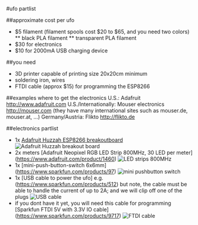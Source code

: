 #ufo partlist

##approximate cost per ufo
* $5 filament (filament spools cost $20 to $65, and you need two colors)
** black PLA filament
** transparent PLA filament
* $30 for electronics
* $10 for 2000mA USB charging device

##you need
* 3D printer capable of printing size 20x20cm minimum
* soldering iron, wires
* FTDI cable (approx $15) for programming the ESP8266

##examples where to get the electronics
U.S.: Adafruit <http://www.adafruit.com>
U.S./Internationally: Mouser electronics <http://mouser.com> (they have many international sites such as mouser.de, mouser.at, ...)
Germany/Austria: Flikto <http://flikto.de> 

##electronics partlist
* 1x [Adafruit Huzzah ESP8266 breakoutboard](https://www.adafruit.com/products/2471) ![Adafruit Huzzah breakout board](https://raw.githubusercontent.com/ruxit/ufo/master/partlist/adafruit%20huzzah%20esp8266.jpg?token=APT05NFDhC6l4n5yi1wW1hFaRffu9QG3ks5W3Aw4wA%3D%3D)
* 2x meters [Adafruit Neopixel RGB LED Strip 800MHz, 30 LED per meter] (https://www.adafruit.com/product/1460) ![LED strips 800MHz](https://raw.githubusercontent.com/ruxit/ufo/master/partlist/rgb%20led%20strip%201460.jpg?token=APT05EDIQsQPZzFCRj9xBZB-WaptB3MSks5W3AyMwA%3D%3D)
* 1x [mini-push-button-switch 6x6mm] (https://www.sparkfun.com/products/97) ![mini pushbutton switch](https://raw.githubusercontent.com/ruxit/ufo/master/partlist/mini%20pushbutton%20switch%206x6mm.jpg?token=APT05CK73bjzSBwKRjgMU4_Vd0T7Ranfks5W3AzjwA%3D%3D)
* 1x [USB cable to power the ufo] e.g. (https://www.sparkfun.com/products/512) but note, the cable must be able to handle the current of up to 2A; and we will clip off one of the plugs ![USB cable](https://raw.githubusercontent.com/ruxit/ufo/master/partlist/usb%20cable.jpg?token=APT05DMY_Afk8kY2CVOjuykDAa4_9eQbks5W3A06wA%3D%3D)
* if you dont have it yet, you will need this cable for programming [Sparkfun FTDI 5V with 3.3V IO cable] (https://www.sparkfun.com/products/9717) ![FTDI cable](https://raw.githubusercontent.com/ruxit/ufo/master/partlist/ftdi5v33io%20cable.jpg?token=APT05GvAQ3Aqx2AwiswS6ctZYf3ef0hlks5W3A0BwA%3D%3D)
